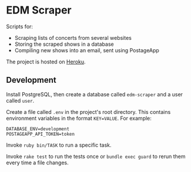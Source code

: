 # EDM Scraper

Scripts for:
- Scraping lists of concerts from several websites
- Storing the scraped shows in a database
- Compiling new shows into an email, sent using PostageApp

The project is hosted on [Heroku](https://dashboard.heroku.com/apps/edm-scraper).

## Development

Install PostgreSQL, then create a database called `edm-scraper` and a user called `user`.

Create a file called `.env` in the project's root directory. This contains environment variables in the format `KEY=VALUE`. For example:

```
DATABASE_ENV=development
POSTAGEAPP_API_TOKEN=token
```

Invoke `ruby bin/TASK` to run a specific task.

Invoke `rake test` to run the tests once or `bundle exec guard` to rerun them every time a file changes.
